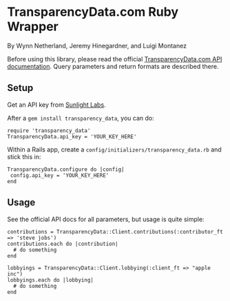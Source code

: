 # TransparencyData.com Ruby Wrapper

By Wynn Netherland, Jeremy Hinegardner, and Luigi Montanez

Before using this library, please read the official [TransparencyData.com API documentation](http://transparencydata.com/api/). Query parameters and return formats are described there.

## Setup

Get an API key from [Sunlight Labs](http://services.sunlightlabs.com/).

After a `gem install transparency_data`, you can do:

    require 'transparency_data'
    TransparencyData.api_key = 'YOUR_KEY_HERE'
      
Within a Rails app, create a `config/initializers/transparency_data.rb` and stick this in:

    TransparencyData.configure do |config|
     config.api_key = 'YOUR_KEY_HERE'
    end

## Usage

See the official API docs for all parameters, but usage is quite simple:

    contributions = TransparencyData::Client.contributions(:contributor_ft => 'steve jobs')
    contributions.each do |contribution|
      # do something
    end
    
    lobbyings = TransparencyData::Client.lobbying(:client_ft => "apple inc")
    lobbyings.each do |lobbying|
      # do something
    end
    
